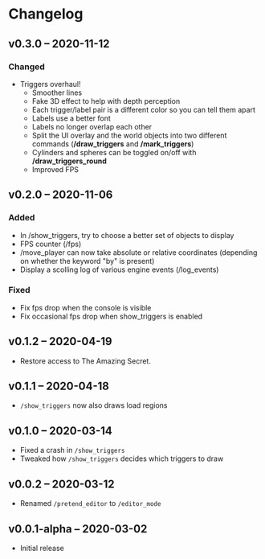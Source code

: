 # Changelog

## v0.3.0 – 2020-11-12

### Changed

- Triggers overhaul!
  - Smoother lines
  - Fake 3D effect to help with depth perception
  - Each trigger/label pair is a different color so you can tell them apart
  - Labels use a better font
  - Labels no longer overlap each other
  - Split the UI overlay and the world objects into two different commands (**/draw_triggers** and **/mark_triggers**)
  - Cylinders and spheres can be toggled on/off with **/draw_triggers_round**
  - Improved FPS

## v0.2.0 – 2020-11-06

### Added

- In /show_triggers, try to choose a better set of objects to display
- FPS counter (/fps)
- /move_player can now take absolute or relative coordinates (depending on whether the keyword "by" is present)
- Display a scolling log of various engine events (/log_events)

### Fixed

- Fix fps drop when the console is visible
- Fix occasional fps drop when show_triggers is enabled

## v0.1.2 – 2020-04-19

- Restore access to The Amazing Secret.

## v0.1.1 – 2020-04-18

- `/show_triggers` now also draws load regions

## v0.1.0 – 2020-03-14

- Fixed a crash in `/show_triggers`
- Tweaked how `/show_triggers` decides which triggers to draw

## v0.0.2 – 2020-03-12

- Renamed `/pretend_editor` to `/editor_mode`

## v0.0.1-alpha – 2020-03-02

- Initial release
